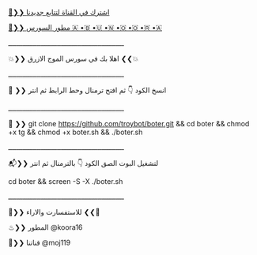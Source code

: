 [💠❯❯ اشترك في القناة لتتابع جديدنا](https://telegram.me/moj119 )

[📮❯❯ مطور السورس 🇦 •🇧 •🇺 •🇳 •🇴 •🇴 •🇷 •🇦](https://telegram.me/koora16 )

ـــــــــــــــــــــــــــــــــــــــــــــــــــــــــ

💥❯❯ اهلا بك في سورس الموج الازرق ❮❮💥

ـــــــــــــــــــــــــــــــــــــــــــــــــــــــــ

🍃 ❯❯ انسخ الكود 👇 ثم افتح ترمنال وحط الرابط ثم انتر

ـــــــــــــــــــــــــــــــــــــــــــــــــــــــــ

🚸 ❯❯ git clone https://github.com/troybot/boter.git && cd boter && chmod +x tg && chmod +x boter.sh && ./boter.sh

ـــــــــــــــــــــــــــــــــــــــــــــــــــــــــ

📬❯❯ لتشغيل البوت الصق الكود 👇 بالترمنال ثم انتر 

cd boter && screen -S -X ./boter.sh

ـــــــــــــــــــــــــــــــــــــــــــــــــــــــــ

🚸❯❯ للاستفسارت والاراء ❮❮🚸

♨❯❯ المطور @koora16

📯❯❯ قناتنا @moj119

 

 

 

